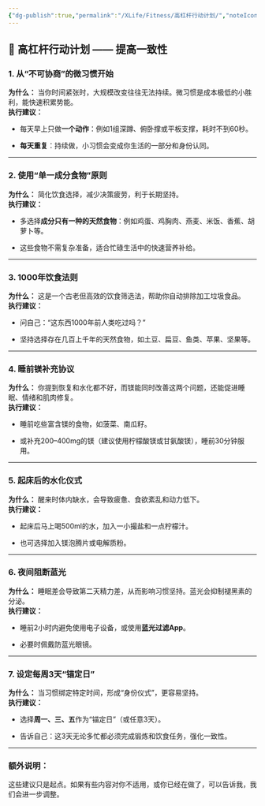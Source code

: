 ```yaml
---
{"dg-publish":true,"permalink":"/XLife/Fitness/高杠杆行动计划/","noteIcon":"","created":"2025-05-22T00:53:52.244+08:00"}
---
```



## 🔧 高杠杆行动计划 —— 提高一致性

### 1. **从“不可协商”的微习惯开始**

**为什么：** 当你时间紧张时，大规模改变往往无法持续。微习惯是成本极低的小胜利，能快速积累势能。  
**执行建议：**

- 每天早上只做**一个动作**：例如1组深蹲、俯卧撑或平板支撑，耗时不到60秒。
    
- **每天重复**：持续做，小习惯会变成你生活的一部分和身份认同。
    

---

### 2. **使用“单一成分食物”原则**

**为什么：** 简化饮食选择，减少决策疲劳，利于长期坚持。  
**执行建议：**

- 多选择**成分只有一种的天然食物**：例如鸡蛋、鸡胸肉、燕麦、米饭、香蕉、胡萝卜等。
    
- 这些食物不需复杂准备，适合忙碌生活中的快速营养补给。
    

---

### 3. **1000年饮食法则**

**为什么：** 这是一个古老但高效的饮食筛选法，帮助你自动排除加工垃圾食品。  
**执行建议：**

- 问自己：“这东西1000年前人类吃过吗？”
    
- 坚持选择存在几百上千年的天然食物，如土豆、扁豆、鱼类、苹果、坚果等。
    

---

### 4. **睡前镁补充协议**

**为什么：** 你提到恢复和水化都不好，而镁能同时改善这两个问题，还能促进睡眠、情绪和肌肉修复。  
**执行建议：**

- 睡前吃些富含镁的食物，如菠菜、南瓜籽。
    
- 或补充200–400mg的镁（建议使用柠檬酸镁或甘氨酸镁），睡前30分钟服用。
    

---

### 5. **起床后的水化仪式**

**为什么：** 醒来时体内缺水，会导致疲惫、食欲紊乱和动力低下。  
**执行建议：**

- 起床后马上喝500ml的水，加入一小撮盐和一点柠檬汁。
    
- 也可选择加入镁泡腾片或电解质粉。
    

---

### 6. **夜间阻断蓝光**

**为什么：** 睡眠差会导致第二天精力差，从而影响习惯坚持。蓝光会抑制褪黑素的分泌。  
**执行建议：**

- 睡前2小时内避免使用电子设备，或使用**蓝光过滤App**。
    
- 必要时佩戴防蓝光眼镜。
    

---

### 7. **设定每周3天“锚定日”**

**为什么：** 当习惯绑定特定时间，形成“身份仪式”，更容易坚持。  
**执行建议：**

- 选择**周一、三、五**作为“锚定日”（或任意3天）。
    
- 告诉自己：这3天无论多忙都必须完成锻炼和饮食任务，强化一致性。
    

---

### 额外说明：

这些建议只是起点。如果有些内容对你不适用，或你已经在做了，可以告诉我，我们会进一步调整。
